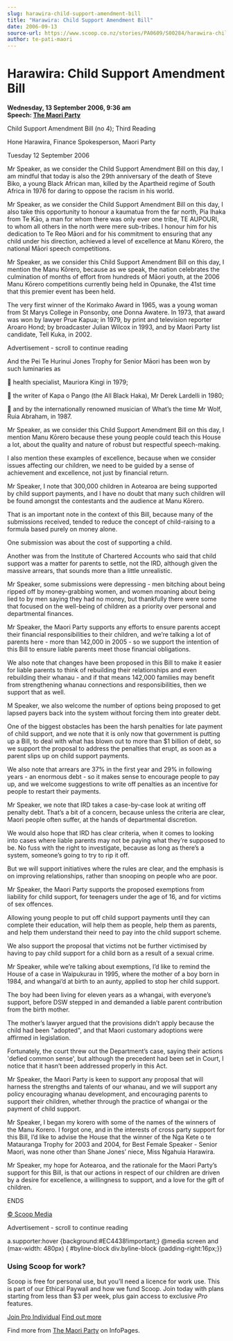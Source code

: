 ```yaml
---
slug: harawira-child-support-amendment-bill
title: "Harawira: Child Support Amendment Bill"
date: 2006-09-13
source-url: https://www.scoop.co.nz/stories/PA0609/S00284/harawira-child-support-amendment-bill.htm
author: te-pati-maori
---
```

Harawira: Child Support Amendment Bill
======================================

**Wednesday, 13 September 2006, 9:36 am**  
**Speech: [The Maori Party](https://info.scoop.co.nz/The_Maori_Party)**

Child Support Amendment Bill (no 4); Third Reading

Hone Harawira, Finance Spokesperson, Maori Party

Tuesday 12 September 2006

  
Mr Speaker, as we consider the Child Support Amendment Bill on this day, I am mindful that today is also the 29th anniversary of the death of Steve Biko, a young Black African man, killed by the Apartheid regime of South Africa in 1976 for daring to oppose the racism in his world.

Mr Speaker, as we consider the Child Support Amendment Bill on this day, I also take this opportunity to honour a kaumatua from the far north, Pia Ihaka from Te Kāo, a man for whom there was only ever one tribe, TE AUPOURI, to whom all others in the north were mere sub-tribes. I honour him for his dedication to Te Reo Māori and for his commitment to ensuring that any child under his direction, achieved a level of excellence at Manu Kōrero, the national Māori speech competitions.

Mr Speaker, as we consider this Child Support Amendment Bill on this day, I mention the Manu Kōrero, because as we speak, the nation celebrates the culmination of months of effort from hundreds of Māori youth, at the 2006 Manu Kōrero competitions currently being held in Opunake, the 41st time that this premier event has been held.

  
The very first winner of the Korimako Award in 1965, was a young woman from St Marys College in Ponsonby, one Donna Awatere. In 1973, that award was won by lawyer Prue Kapua; in 1979, by print and television reporter Aroaro Hond; by broadcaster Julian Wilcox in 1993, and by Maori Party list candidate, Tell Kuka, in 2002.

Advertisement - scroll to continue reading





And the Pei Te Hurinui Jones Trophy for Senior Māori has been won by such luminaries as

 health specialist, Mauriora Kingi in 1979;

 the writer of Kapa o Pango (the All Black Haka), Mr Derek Lardelli in 1980;

 and by the internationally renowned musician of What’s the time Mr Wolf, Ruia Abraham, in 1987.

Mr Speaker, as we consider this Child Support Amendment Bill on this day, I mention Manu Kōrero because these young people could teach this House a lot, about the quality and nature of robust but respectful speech-making.

I also mention these examples of excellence, because when we consider issues affecting our children, we need to be guided by a sense of achievement and excellence, not just by financial return.

Mr Speaker, I note that 300,000 children in Aotearoa are being supported by child support payments, and I have no doubt that many such children will be found amongst the contestants and the audience at Manu Kōrero.

  
That is an important note in the context of this Bill, because many of the submissions received, tended to reduce the concept of child-raising to a formula based purely on money alone.

  
One submission was about the cost of supporting a child.

Another was from the Institute of Chartered Accounts who said that child support was a matter for parents to settle, not the IRD, although given the massive arrears, that sounds more than a little unrealistic.

Mr Speaker, some submissions were depressing - men bitching about being ripped off by money-grabbing women, and women moaning about being lied to by men saying they had no money, but thankfully there were some that focused on the well-being of children as a priority over personal and departmental finances.

Mr Speaker, the Maori Party supports any efforts to ensure parents accept their financial responsibilities to their children, and we’re talking a lot of parents here - more than 142,000 in 2005 - so we support the intention of this Bill to ensure liable parents meet those financial obligations.

We also note that changes have been proposed in this Bill to make it easier for liable parents to think of rebuilding their relationships and even rebuilding their whanau - and if that means 142,000 families may benefit from strengthening whanau connections and responsibilities, then we support that as well.

M Speaker, we also welcome the number of options being proposed to get lapsed payers back into the system without forcing them into greater debt.

One of the biggest obstacles has been the harsh penalties for late payment of child support, and we note that it is only now that government is putting up a Bill, to deal with what has blown out to more than $1 billion of debt, so we support the proposal to address the penalties that erupt, as soon as a parent slips up on child support payments.

We also note that arrears are 37% in the first year and 29% in following years - an enormous debt - so it makes sense to encourage people to pay up, and we welcome suggestions to write off penalties as an incentive for people to restart their payments.

Mr Speaker, we note that IRD takes a case-by-case look at writing off penalty debt. That’s a bit of a concern, because unless the criteria are clear, Maori people often suffer, at the hands of departmental discretion.

We would also hope that IRD has clear criteria, when it comes to looking into cases where liable parents may not be paying what they’re supposed to be. No fuss with the right to investigate, because as long as there’s a system, someone’s going to try to rip it off.

But we will support initiatives where the rules are clear, and the emphasis is on improving relationships, rather than snooping on people who are poor.

Mr Speaker, the Maori Party supports the proposed exemptions from liability for child support, for teenagers under the age of 16, and for victims of sex offences.

Allowing young people to put off child support payments until they can complete their education, will help them as people, help them as parents, and help them understand their need to pay into the child support scheme.

We also support the proposal that victims not be further victimised by having to pay child support for a child born as a result of a sexual crime.

Mr Speaker, while we’re talking about exemptions, I’d like to remind the House of a case in Waipukurau in 1995, where the mother of a boy born in 1984, and whangai’d at birth to an aunty, applied to stop her child support.

The boy had been living for eleven years as a whangai, with everyone’s support, before DSW stepped in and demanded a liable parent contribution from the birth mother.

The mother’s lawyer argued that the provisions didn’t apply because the child had been "adopted", and that Maori customary adoptions were affirmed in legislation.

Fortunately, the court threw out the Department’s case, saying their actions 'defied common sense', but although the precedent had been set in Court, I notice that it hasn’t been addressed properly in this Act.

Mr Speaker, the Maori Party is keen to support any proposal that will harness the strengths and talents of our whanau, and we will support any policy encouraging whanau development, and encouraging parents to support their children, whether through the practice of whangai or the payment of child support.

Mr Speaker, I began my korero with some of the names of the winners of the Manu Korero. I forgot one, and in the interests of cross party support for this Bill, I’d like to advise the House that the winner of the Nga Kete o te Matauranga Trophy for 2003 and 2004, for Best Female Speaker - Senior Maori, was none other than Shane Jones’ niece, Miss Ngahuia Harawira.

Mr Speaker, my hope for Aotearoa, and the rationale for the Maori Party’s support for this Bill, is that our actions in respect of our children are driven by a desire for excellence, a willingness to support, and a love for the gift of children.

  
ENDS

[© Scoop Media](http://www.scoop.co.nz/about/terms.html)  

Advertisement - scroll to continue reading



a.supporter:hover {background:#EC4438!important;} @media screen and (max-width: 480px) { #byline-block div.byline-block {padding-right:16px;}}

### Using Scoop for work?

Scoop is free for personal use, but you’ll need a licence for work use. This is part of our Ethical Paywall and how we fund Scoop. Join today with plans starting from less than $3 per week, plus gain access to exclusive _Pro_ features.  
  
[Join Pro Individual](https://pro.scoop.co.nz/Individual/?from=ProIn24) [Find out more](https://pro.scoop.co.nz/using-scoop-for-work/?from=ProIn24)

Find more from [The Maori Party](https://info.scoop.co.nz/The_Maori_Party) on InfoPages.